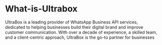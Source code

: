 # What-is-Ultrabox
UltraBox is a leading provider of WhatsApp Business API services, dedicated to helping businesses build their digital brand and improve customer communication. With over a decade of experience, a skilled team, and a client-centric approach, UltraBox is the go-to partner for businesses 
